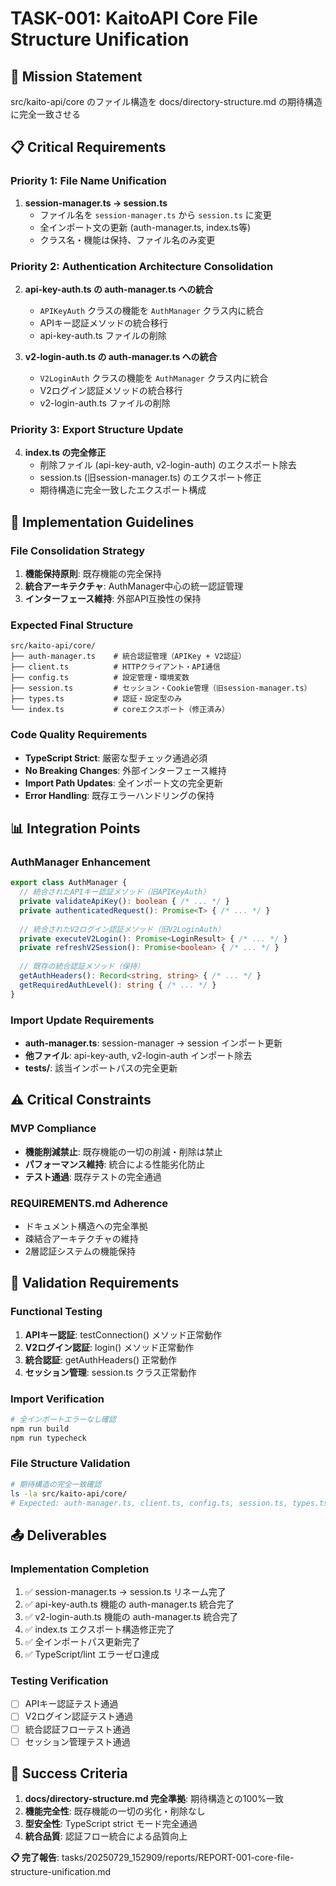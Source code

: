 # TASK-001: KaitoAPI Core File Structure Unification

## 🎯 **Mission Statement**
src/kaito-api/core のファイル構造を docs/directory-structure.md の期待構造に完全一致させる

## 📋 **Critical Requirements**

### **Priority 1: File Name Unification**
1. **session-manager.ts → session.ts**
   - ファイル名を `session-manager.ts` から `session.ts` に変更
   - 全インポート文の更新 (auth-manager.ts, index.ts等)
   - クラス名・機能は保持、ファイル名のみ変更

### **Priority 2: Authentication Architecture Consolidation**
2. **api-key-auth.ts の auth-manager.ts への統合**
   - `APIKeyAuth` クラスの機能を `AuthManager` クラス内に統合
   - APIキー認証メソッドの統合移行
   - api-key-auth.ts ファイルの削除

3. **v2-login-auth.ts の auth-manager.ts への統合**
   - `V2LoginAuth` クラスの機能を `AuthManager` クラス内に統合
   - V2ログイン認証メソッドの統合移行
   - v2-login-auth.ts ファイルの削除

### **Priority 3: Export Structure Update**
4. **index.ts の完全修正**
   - 削除ファイル (api-key-auth, v2-login-auth) のエクスポート除去
   - session.ts (旧session-manager.ts) のエクスポート修正
   - 期待構造に完全一致したエクスポート構成

## 🔧 **Implementation Guidelines**

### **File Consolidation Strategy**
1. **機能保持原則**: 既存機能の完全保持
2. **統合アーキテクチャ**: AuthManager中心の統一認証管理
3. **インターフェース維持**: 外部API互換性の保持

### **Expected Final Structure**
```
src/kaito-api/core/
├── auth-manager.ts    # 統合認証管理（APIKey + V2認証）
├── client.ts          # HTTPクライアント・API通信
├── config.ts          # 設定管理・環境変数
├── session.ts         # セッション・Cookie管理（旧session-manager.ts）
├── types.ts           # 認証・設定型のみ
└── index.ts           # coreエクスポート（修正済み）
```

### **Code Quality Requirements**
- **TypeScript Strict**: 厳密な型チェック通過必須
- **No Breaking Changes**: 外部インターフェース維持
- **Import Path Updates**: 全インポート文の完全更新
- **Error Handling**: 既存エラーハンドリングの保持

## 📊 **Integration Points**

### **AuthManager Enhancement**
```typescript
export class AuthManager {
  // 統合されたAPIキー認証メソッド（旧APIKeyAuth）
  private validateApiKey(): boolean { /* ... */ }
  private authenticatedRequest(): Promise<T> { /* ... */ }
  
  // 統合されたV2ログイン認証メソッド（旧V2LoginAuth）
  private executeV2Login(): Promise<LoginResult> { /* ... */ }
  private refreshV2Session(): Promise<boolean> { /* ... */ }
  
  // 既存の統合認証メソッド（保持）
  getAuthHeaders(): Record<string, string> { /* ... */ }
  getRequiredAuthLevel(): string { /* ... */ }
}
```

### **Import Update Requirements**
- **auth-manager.ts**: session-manager → session インポート更新
- **他ファイル**: api-key-auth, v2-login-auth インポート除去
- **tests/**: 該当インポートパスの完全更新

## ⚠️ **Critical Constraints**

### **MVP Compliance**
- **機能削減禁止**: 既存機能の一切の削減・削除は禁止
- **パフォーマンス維持**: 統合による性能劣化防止
- **テスト通過**: 既存テストの完全通過

### **REQUIREMENTS.md Adherence**
- ドキュメント構造への完全準拠
- 疎結合アーキテクチャの維持
- 2層認証システムの機能保持

## 🧪 **Validation Requirements**

### **Functional Testing**
1. **APIキー認証**: testConnection() メソッド正常動作
2. **V2ログイン認証**: login() メソッド正常動作
3. **統合認証**: getAuthHeaders() 正常動作
4. **セッション管理**: session.ts クラス正常動作

### **Import Verification**
```bash
# 全インポートエラーなし確認
npm run build
npm run typecheck
```

### **File Structure Validation**
```bash
# 期待構造の完全一致確認
ls -la src/kaito-api/core/
# Expected: auth-manager.ts, client.ts, config.ts, session.ts, types.ts, index.ts
```

## 📤 **Deliverables**

### **Implementation Completion**
1. ✅ session-manager.ts → session.ts リネーム完了
2. ✅ api-key-auth.ts 機能の auth-manager.ts 統合完了
3. ✅ v2-login-auth.ts 機能の auth-manager.ts 統合完了
4. ✅ index.ts エクスポート構造修正完了
5. ✅ 全インポートパス更新完了
6. ✅ TypeScript/lint エラーゼロ達成

### **Testing Verification**
- [ ] APIキー認証テスト通過
- [ ] V2ログイン認証テスト通過  
- [ ] 統合認証フローテスト通過
- [ ] セッション管理テスト通過

## 🚨 **Success Criteria**
1. **docs/directory-structure.md 完全準拠**: 期待構造との100%一致
2. **機能完全性**: 既存機能の一切の劣化・削除なし
3. **型安全性**: TypeScript strict モード完全通過
4. **統合品質**: 認証フロー統合による品質向上

**📋 完了報告**: tasks/20250729_152909/reports/REPORT-001-core-file-structure-unification.md